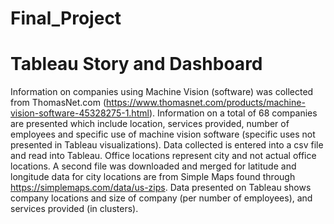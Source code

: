 # Final_Project




# Tableau Story and Dashboard
Information on companies using Machine Vision (software) was collected from ThomasNet.com (https://www.thomasnet.com/products/machine-vision-software-45328275-1.html). Information on a total of 68 companies are presented which include location, services provided, number of employees and specific use of machine vision software (specific uses not presented in Tableau visualizations). Data collected is entered into a csv file and read into Tableau.
Office locations represent city and not actual office locations. A second file was downloaded and merged for latitude and longitude data for city locations are from Simple Maps found through  https://simplemaps.com/data/us-zips.
Data presented on Tableau shows company locations and size of company (per number of employees), and services provided (in clusters).  

